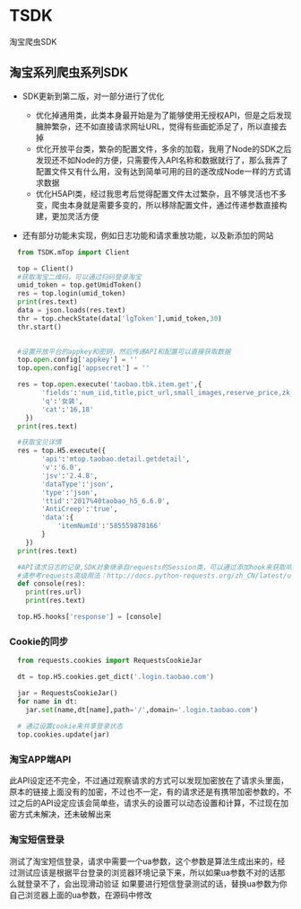 # TSDK
淘宝爬虫SDK


##  淘宝系列爬虫系列SDK
  
  - SDK更新到第二版，对一部分进行了优化
    * 优化掉通用类，此类本身最开始是为了能够使用无授权API，但是之后发现臃肿繁杂，还不如直接请求网址URL，觉得有些画蛇添足了，所以直接去掉
    * 优化开放平台类，繁杂的配置文件，多余的加载，我用了Node的SDK之后发现还不如Node的方便，只需要传入API名称和数据就行了，那么我弄了配置文件又有什么用，没有达到简单可用的目的遂改成Node一样的方式请求数据
    * 优化H5API类，经过我思考后觉得配置文件太过繁杂，且不够灵活也不多变，爬虫本身就是需要多变的，所以移除配置文件，通过传递参数直接构建，更加灵活方便

  - 还有部分功能未实现，例如日志功能和请求重放功能，以及新添加的网站

```python
  from TSDK.mTop import Client

  top = Client()
  #获取淘宝二维码，可以通过扫码登录淘宝
  umid_token = top.getUmidToken()
  res = top.login(umid_token)
  print(res.text)
  data = json.loads(res.text)
  thr = top.checkState(data['lgToken'],umid_token,30)
  thr.start()
  

  #设置开放平台的appkey和密钥，然后传递API和配置可以直接获取数据
  top.open.config['appkey'] = ''
  top.open.config['appsecret'] = ''

  res = top.open.execute('taobao.tbk.item.get',{
        'fields':'num_iid,title,pict_url,small_images,reserve_price,zk_final_price,user_type,provcity,item_url,seller_id,volume,nick',
        'q':'女装',
        'cat':'16,18'
    })
  print(res.text)

  #获取宝贝详情
  res = top.H5.execute({
        'api':'mtop.taobao.detail.getdetail',
        'v':'6.0',
        'jsv':'2.4.8',
        'dataType':'json',
        'type':'json',
        'ttid':'2017%40taobao_h5_6.6.0',
        'AntiCreep':'true',
        'data':{
            'itemNumId':'585559878166'
        }
    })
  print(res.text)

  #API请求日志的记录,SDK对象继承自requests的Session类，可以通过添加hook来获取响应
  #请参考requests高级用法：http://docs.python-requests.org/zh_CN/latest/user/advanced.html
  def console(res):
    print(res.url)
    print(res.text)

  top.H5.hooks['response'] = [console]

```

### Cookie的同步

```python
  from requests.cookies import RequestsCookieJar

  dt = top.H5.cookies.get_dict('.login.taobao.com')

  jar = RequestsCookieJar()
  for name in dt:
    jar.set(name,dt[name],path='/',domain='.login.taobao.com')
  
  # 通过设置cookie来共享登录状态
  top.cookies.update(jar)

```


###  淘宝APP端API

  此API设定还不完全，不过通过观察请求的方式可以发现加密放在了请求头里面，原本的链接上面没有的加密，不过也不一定，有的请求还是有携带加密参数的，不过之后的API设定应该会简单些，请求头的设置可以动态设置和计算，不过现在加密方式未解决，还未破解出来


### 淘宝短信登录

  测试了淘宝短信登录，请求中需要一个ua参数，这个参数是算法生成出来的，经过测试应该是根据平台登录的浏览器环境记录下来，所以如果ua参数不对的话那么就登录不了，会出现滑动验证
  如果要进行短信登录测试的话，替换ua参数为你自己浏览器上面的ua参数，在源码中修改
  
